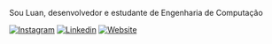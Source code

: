 Sou Luan, desenvolvedor e estudante de Engenharia de Computação

[![Instagram](https://img.shields.io/badge/-Instagram-333333?style=flat&logo=instagram)](https://www.instagram.com/lenildoluan/)
[![Linkedin](https://img.shields.io/badge/-Linkedin-333333?style=flat&logo=Linkedin)](https://www.linkedin.com/in/lenildoluan/)
[![Website](https://img.shields.io/badge/-Website-333333?style=flat&logo=google-chrome)](https://lenildoluan.com/)
